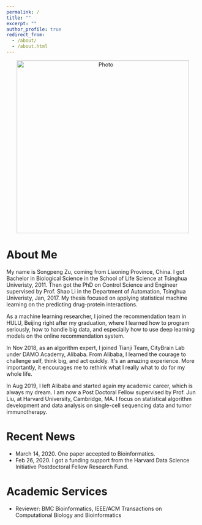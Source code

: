 ```yaml
---
permalink: /
title: ""
excerpt: ""
author_profile: true
redirect_from: 
  - /about/
  - /about.html
---
```


<p align="center">
  <img src="https://beyondpie.github.io/files/songpeng.jpg?raw=true" alt="Photo" style="width: 450px;"/> 
</p>

# About Me
My name is Songpeng Zu, coming from Liaoning Province, China. I got Bachelor
in Biological Science in the School of Life Science at
Tsinghua Univeristy, 2011. Then got the PhD on Control Science and Engineer supervised
by Prof. Shao Li in the Department of Automation, Tsinghua Univeristy,
Jan, 2017. My thesis focused on applying statistical machine learning on the
predicting drug-protein interactions. 

As a machine learning researcher, I joined the recommendation team in HULU,
Beijing right after my graduation, where I learned how to program seriously, how to handle
big data, and especially how to use deep learning models on the online
recommendation system. 

In Nov 2018, as an algorithm expert, I joined Tianji Team, CityBrain Lab under DAMO Academy, Alibaba. From Alibaba, I learned the
courage to challenge self, think big, and act quickly. It's an amazing
experience. More importantly, it encourages me to rethink what I really what to do for
my whole life. 

In Aug 2019, I left Alibaba and started again my academic career, which is always
my dream. I am now a Post Doctoral Fellow supervised by Prof. Jun Liu, at Harvard
University, Cambridge, MA. I focus on statistical algorithm development and data analysis on single-cell
sequencing data and tumor immunotherapy. 

# Recent News

* March 14, 2020. One paper accepted to Bioinformatics.
* Feb 26, 2020. I got a funding support from the Harvard Data Science Initiative Postdoctoral Fellow Research Fund.

# Academic Services
* Reviewer: BMC Bioinformatics, IEEE/ACM Transactions on Computational Biology
  and Bioinformatics


